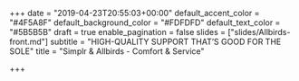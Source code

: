 +++
date = "2019-04-23T20:55:03+00:00"
default_accent_color = "#4F5A8F"
default_background_color = "#FDFDFD"
default_text_color = "#5B5B5B"
draft = true
enable_pagination = false
slides = ["slides/Allbirds-front.md"]
subtitle = "HIGH-QUALITY SUPPORT THAT’S GOOD FOR THE SOLE"
title = "Simplr & Allbirds - Comfort & Service"

+++
